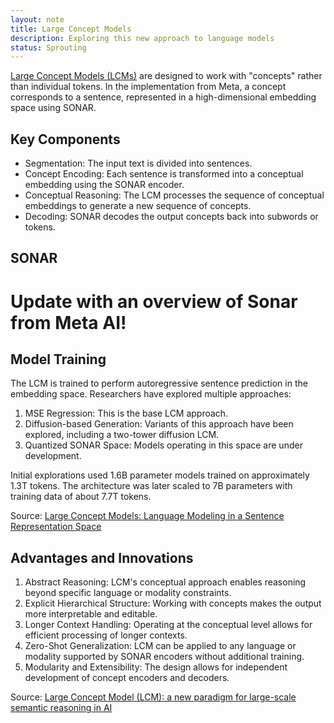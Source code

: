 ```yaml
---
layout: note
title: Large Concept Models
description: Exploring this new approach to language models
status: Sprouting
---
```


[Large Concept Models (LCMs)](https://ai.meta.com/research/publications/large-concept-models-language-modeling-in-a-sentence-representation-space/)
are designed to work with "concepts" rather than individual tokens. In the implementation from Meta, a concept
corresponds to a sentence, represented in a high-dimensional embedding space using SONAR.

## Key Components

- Segmentation: The input text is divided into sentences.
- Concept Encoding: Each sentence is transformed into a conceptual embedding using the SONAR encoder.
- Conceptual Reasoning: The LCM processes the sequence of conceptual embeddings to generate a new sequence of concepts.
- Decoding: SONAR decodes the output concepts back into subwords or tokens.

## SONAR
# Update with an overview of Sonar from Meta AI!


## Model Training

The LCM is trained to perform autoregressive sentence prediction in the embedding space. Researchers have explored
multiple approaches:

1. MSE Regression: This is the base LCM approach.
2. Diffusion-based Generation: Variants of this approach have been explored, including a two-tower diffusion LCM.
3. Quantized SONAR Space: Models operating in this space are under development.

Initial explorations used 1.6B parameter models trained on approximately 1.3T tokens. The architecture was later scaled
to 7B parameters with training data of about 7.7T tokens.

Source: [Large Concept Models: Language Modeling in a Sentence Representation Space](https://arxiv.org/abs/2412.08821)

## Advantages and Innovations

1. Abstract Reasoning: LCM's conceptual approach enables reasoning beyond specific language or modality constraints.
2. Explicit Hierarchical Structure: Working with concepts makes the output more interpretable and editable.
3. Longer Context Handling: Operating at the conceptual level allows for efficient processing of longer contexts.
4. Zero-Shot Generalization: LCM can be applied to any language or modality supported by SONAR encoders without
   additional training.
5. Modularity and Extensibility: The design allows for independent development of concept encoders and decoders.

Source: [Large Concept Model (LCM): a new paradigm for large-scale semantic reasoning in AI](https://www.andreaviliotti.it/post/large-concept-model-lcm-a-new-paradigm-for-large-scale-semantic-reasoning-in-ai)